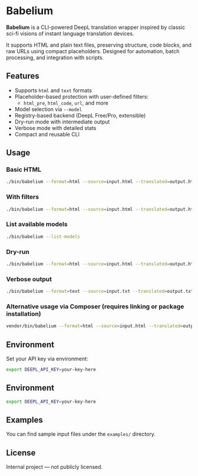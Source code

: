 # Babelium

**Babelium** is a CLI-powered DeepL translation wrapper inspired by classic sci-fi visions of instant language translation devices.

It supports HTML and plain text files, preserving structure, code blocks, and raw URLs using compact placeholders. Designed for automation, batch processing, and integration with scripts.

## Features

- Supports `html` and `text` formats
- Placeholder-based protection with user-defined filters:
  - `html_pre`, `html_code`, `url`, and more
- Model selection via `--model`
- Registry-based backend (DeepL Free/Pro, extensible)
- Dry-run mode with intermediate output
- Verbose mode with detailed stats
- Compact and reusable CLI

## Usage

### Basic HTML

```bash
./bin/babelium --format=html --source=input.html --translated=output.html
```

### With filters

```bash
./bin/babelium --format=html --source=input.html --translated=output.html --filters=url,html_pre
```

### List available models

```bash
./bin/babelium --list-models
```

### Dry-run

```bash
./bin/babelium --format=html --source=input.html --translated=output.html --dry-run
```

### Verbose output

```bash
./bin/babelium --format=text --source=input.txt --translated=output.txt --verbose
```

### Alternative usage via Composer (requires linking or package installation)

```bash
vendor/bin/babelium --format=html --source=input.html --translated=output.html
```

## Environment

Set your API key via environment:

```bash
export DEEPL_API_KEY=your-key-here
```

## Environment


```bash
export DEEPL_API_KEY=your-key-here
```

## Examples

You can find sample input files under the `examples/` directory.

## License

Internal project — not publicly licensed.
